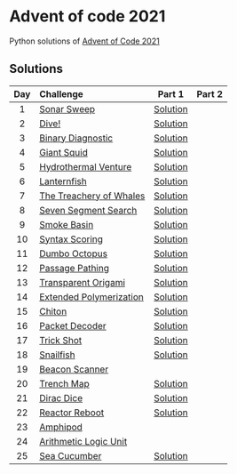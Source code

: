 # Advent of code 2021

Python solutions of [Advent of Code 2021](https://adventofcode.com/2021) 

## Solutions

| Day | Challenge | Part 1 | Part 2 |
|:---:|:---|:---:|:---:|
| 1 | [Sonar Sweep](https://adventofcode.com/2021/day/1) | [Solution](./sonar_sweep.py) |
| 2 | [Dive!](https://adventofcode.com/2021/day/2) | [Solution](./dive.py) | 
| 3 | [Binary Diagnostic](https://adventofcode.com/2021/day/3) | [Solution](./binary_diagnostic.py) | 
| 4 | [Giant Squid](https://adventofcode.com/2021/day/4) | [Solution](./giant_squid.py) |
| 5 | [Hydrothermal Venture](https://adventofcode.com/2021/day/5) | [Solution](./hydrothermal_venture.py) |
| 6 | [Lanternfish](https://adventofcode.com/2021/day/6) | [Solution](./lanternfish.py) |
| 7 | [The Treachery of Whales](https://adventofcode.com/2021/day/7) | [Solution](./treachery_of_whales.py) |
| 8 | [Seven Segment Search](https://adventofcode.com/2021/day/8) | [Solution](./seven_segment_search.py) |
| 9 | [Smoke Basin](https://adventofcode.com/2021/day/9) | [Solution](./day-09/smoke_basin.py) | 
| 10 | [Syntax Scoring](https://adventofcode.com/2021/day/10) | [Solution](./syntax_scoring.py) | 
| 11 | [Dumbo Octopus](https://adventofcode.com/2021/day/11) | [Solution](./dumbo_octopus.py) |
| 12 | [Passage Pathing](https://adventofcode.com/2021/day/12) | [Solution](./passage_pathing.py) |
| 13 | [Transparent Origami](https://adventofcode.com/2021/day/13) | [Solution](./transparent_origami.py) |
| 14 | [Extended Polymerization](https://adventofcode.com/2021/day/14) | [Solution](./day-14/extended_polymerization.py) |
| 15 | [Chiton](https://adventofcode.com/2021/day/15) | [Solution](./chiton.py) |
| 16 | [Packet Decoder](https://adventofcode.com/2021/day/16) | [Solution](./packet_decoder.py) |
| 17 | [Trick Shot](https://adventofcode.com/2021/day/17) | [Solution](./trick_shot.py) | 
| 18 | [Snailfish](https://adventofcode.com/2021/day/18) | [Solution](./snailfish.py) |
| 19 | [Beacon Scanner](https://adventofcode.com/2021/day/19) | | 
| 20 | [Trench Map](https://adventofcode.com/2021/day/20) | [Solution](./trench_map.py) |
| 21 | [Dirac Dice](https://adventofcode.com/2021/day/21) | [Solution](./dirac_dice.py) | 
| 22 | [Reactor Reboot](https://adventofcode.com/2021/day/22) | [Solution](./reactor_reboot.py) | 
| 23 | [Amphipod](https://adventofcode.com/2021/day/23) | |
| 24 | [Arithmetic Logic Unit](https://adventofcode.com/2021/day/24) | |
| 25 | [Sea Cucumber](https://adventofcode.com/2021/day/25) | [Solution](./sea_cucumber.py) | 
